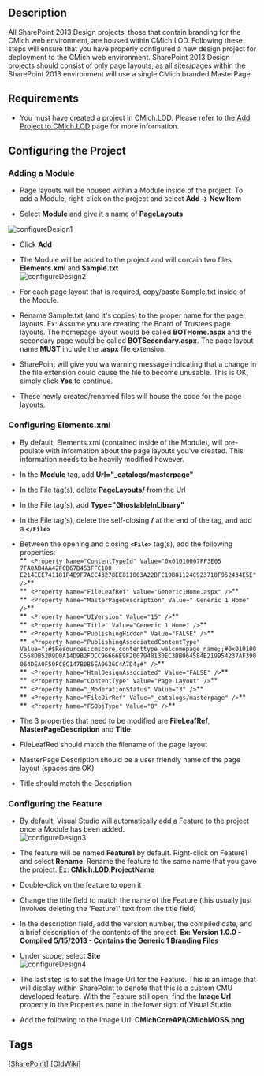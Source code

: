 ## Description

All SharePoint 2013 Design projects, those that contain branding for the CMich web environment, are housed within CMich.LOD. Following these steps will ensure that you have properly configured a new design project for deployment to the CMich web environment. <span>SharePoint 2013 Design projects should consist of only page layouts, as all sites/pages within the SharePoint 2013 environment will use a single CMich branded MasterPage.</span>  

## ​Requirements

*   You must have created a project in CMich.LOD. Please refer to the [Add Project to CMich.LOD](https://code.cmich.edu/IT-AppDevelopment/Documentation/wiki/wikis/how-to-add-project-to-cmich.lod) page for more information.  

## Configuring the Project

### Adding a Module  

*   Page layouts will be housed within a Module inside of the project. To add a Module, right-click on the project and select **Add -> New Item**  

*   <span>Select **Module** and give it a name of **PageLayouts**  
    </span>

<span>![configureDesign1](/uploads/262bf31496cdf93bdffc00f17648909d/configureDesign1.PNG)  
</span>

*   Click **Add**
*   The Module will be added to the project and will contain two files: **Elements.xml** and **Sample.txt**  
    ![configureDesign2](/uploads/cd97cf8b9e58e7521a26e66bf6beed8c/configureDesign2.PNG)
*   For each page layout that is required, copy/paste Sample.txt inside of the Module.
*   Rename Sample.txt (and it's copies) to the proper name for the page layouts. Ex: Assume you are creating the Board of Trustees page layouts. The homepage layout would be called **BOTHome.aspx** and the secondary page would be called **BOTSecondary.aspx**. The page layout name **MUST** include the **.aspx** file extension.  

*   SharePoint will give you wa warning message indicating that a change in the file extension could cause the file to become unusable. This is OK, simply click **Yes** to continue.
*   These newly created/renamed files will house the code for the page layouts.

### Configuring Elements.xml

*   By default, Elements.xml (contained inside of the Module), will pre-poulate with information about the page layouts you've created. This information needs to be heavily modified however.
*   In the **Module** tag, add **Url="_catalogs/masterpage"**
*   In the File tag(s), delete **PageLayouts/** from the Url
*   In the File tag(s), add **Type="GhostableInLibrary"**
*   In the File tag(s), delete the self-closing **/** at the end of the tag, and add a **`</File>`**
*   Between the opening and closing **`<File>`** tag(s), add the following properties:  
    **  `<Property Name="ContentTypeId" Value="0x01010007FF3E05 7FA8AB4AA42FCB67B453FFC100 E214EEE741181F4E9F7ACC43278EE811003A22BFC19B81124C923710F952434E5E" />`**  
    **  `<Property Name="FileLeafRef" Value="Generic1Home.aspx" />`**  
    **  `<Property Name="MasterPageDescription" Value=" Generic 1 Home" />`**  
    **  `<Property Name="UIVersion" Value="15" />`**  
    **  `<Property Name="Title" Value="Generic 1 Home" />`**  
    **  `<Property Name="PublishingHidden" Value="FALSE" />`**  
    **  `<Property Name="PublishingAssociatedContentType" Value=";#$Resources:cmscore,contenttype_welcomepage_name;;#0x010100C568DB52D9D0A14D9B2FDCC96666E9F2007948130EC3DB064584E219954237AF390064DEA0F50FC8C147B0B6EA0636C4A7D4;#" />`**  
    **  `<Property Name="HtmlDesignAssociated" Value="FALSE" />`**  
    **  `<Property Name="ContentType" Value="Page Layout" />`**  
    **  `<Property Name="_ModerationStatus" Value="3" />`**  
    **  `<Property Name="FileDirRef" Value="_catalogs/masterpage" />`**  
    **  `<Property Name="FSObjType" Value="0" />`**
*   The 3 properties that need to be modified are **FileLeafRef**, **MasterPageDescription** and **Title**. 

*   FileLeafRed should match the filename of the page layout
*   MasterPage Description should be a user friendly name of the page layout (spaces are OK)
*   Title should match the Description

### Configuring the Feature  

*   By default, Visual Studio will automatically add a Feature to the project once a Module has been added.  
    ![configureDesign3](/uploads/c12887c713b158af12413b475a64fa40/configureDesign3.PNG)  

*   The feature will be named **Feature1** by default. Right-click on Feature1 and select **Rename**. Rename the feature to the same name that you gave the project. Ex: **CMich.LOD.ProjectName**
*   Double-click on the feature to open it
*   Change the title field to match the name of the Feature (this usually just involves deleting the 'Feature1' text from the title field)
*   In the description field, add the version number, the compiled date, and a brief description of the contents of the project. **Ex:** **Version 1.0.0 - Compiled 5/15/2013 - Contains the Generic 1 Branding Files**
*   Under scope, select **Site**  
    ![configureDesign4](/uploads/d6a84683a9add3c6e9466806bd63221a/configureDesign4.PNG)
*   The last step is to set the Image Url for the Feature. This is an image that will display within SharePoint to denote that this is a custom CMU developed feature. With the Feature still open, find the **Image Url** property in the Properties pane in the lower right of Visual Studio
*   Add the following to the Image Url: **CMichCoreAPI\CMichMOSS.png**

## Tags
[[SharePoint]](https://code.cmich.edu/search?project_id=365&repository_ref=master&scope=wiki_blobs&search=SharePointTag)
[[OldWiki]](https://code.cmich.edu/search?project_id=365&repository_ref=master&scope=wiki_blobs&search=OldWikiTag)
